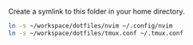 Create a symlink to this folder in your home directory.

```sh
ln -s ~/workspace/dotfiles/nvim ~/.config/nvim
ln -s ~/workspace/dotfiles/tmux.conf ~/.tmux.conf
```
